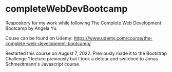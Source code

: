 # completeWebDevBootcamp
Respository for my work while following The Complete Web Development Bootcamp by Angela Yu.

Couse can be found on Udemy:
https://www.udemy.com/course/the-complete-web-development-bootcamp/

Restarted this course on August 7, 2022. Previously made it to the Bootstrap Challenge 1 lecture previously but I took a detour and switched to Jonas Schmedtmann's Javascript course.
